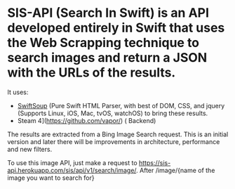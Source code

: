
# SIS-API (Search In Swift) is an API developed entirely in Swift that uses the Web Scrapping technique to search images and return a JSON with the URLs of the results. 
It uses: 

- [SwiftSoup](https://github.com/scinfu/SwiftSoup) (Pure Swift HTML Parser, with best of DOM, CSS, and jquery (Supports Linux, iOS, Mac, tvOS, watchOS) to bring these results. 
- Steam 4](https://github.com/vapor/) ( Backend)

The results are extracted from a Bing Image Search request.
This is an initial version and later there will be improvements in architecture, performance and new filters. 

To use this image API, just make a request to https://sis-api.herokuapp.com/sis/api/v1/search/image/.
After /image/{name of the image you want to search for}
 

